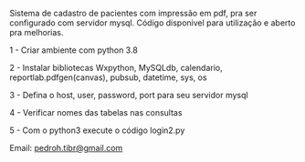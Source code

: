 Sistema de cadastro de pacientes com impressão em pdf, pra ser configurado com servidor mysql.
Código disponivel para utilização e aberto pra melhorias.

1 - Criar ambiente com python 3.8

2 - Instalar bibliotecas Wxpython, MySQLdb, calendario, reportlab.pdfgen(canvas), pubsub, datetime, sys, os

3 - Defina o host, user, password, port para seu servidor mysql

4 - Verificar nomes das tabelas nas consultas

5 - Com o python3 execute o código login2.py


Email: pedroh.tibr@gmail.com






